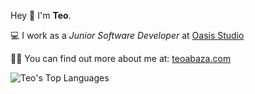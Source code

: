 Hey 👋 I'm **Teo**.

💻 I work as a <i>Junior Software Developer</i> at [Oasis Studio](https://oasisstudio.uk//)

👩🏼 You can find out more about me at: [teoabaza.com](https://teoabaza.com//)

![Teo's Top Languages](https://github-readme-stats.vercel.app/api/top-langs/?username=teoabaza&layout=compact&theme=radical)

<!---
teoabaza/teoabaza is a ✨ special ✨ repository because its `README.md` (this file) appears on your GitHub profile.
You can click the Preview link to take a look at your changes.
--->
